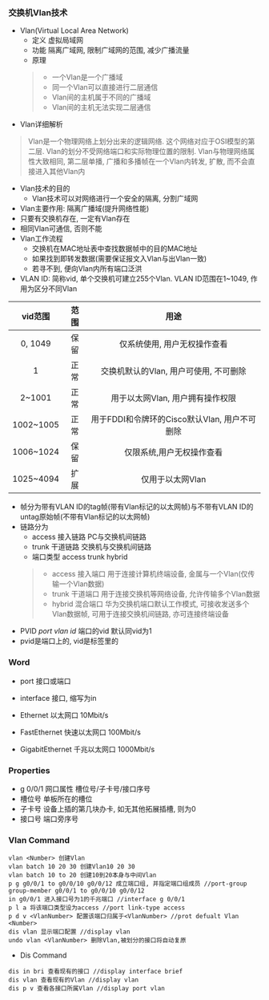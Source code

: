 ### 交换机Vlan技术
- Vlan(Virtual Local Area Network)
	- 定义 虚拟局域网
	- 功能 隔离广域网, 限制广域网的范围, 减少广播流量
	- 原理 
	> - 一个Vlan是一个广播域
	> - 同一个Vlan可以直接进行二层通信
	> - Vlan间的主机属于不同的广播域
	> - Vlan间的主机无法实现二层通信
- Vlan详细解析
> Vlan是一个物理网络上划分出来的逻辑网络. 这个网络对应于OSI模型的第二层. Vlan的划分不受网络端口和实际物理位置的限制. Vlan与物理网络属性大致相同, 第二层单播, 广播和多播帧在一个Vlan内转发, 扩散, 而不会直接进入其他Vlan内
- Vlan技术的目的
	- Vlan技术可以对网络进行一个安全的隔离, 分割广域网
- Vlan主要作用: 隔离广播域(提升网络性能)
- 只要有交换机存在, 一定有Vlan存在
- 相同Vlan可通信, 否则不能
- Vlan工作流程
	- 交换机在MAC地址表中查找数据帧中的目的MAC地址
	- 如果找到即转发数据(需要保证报文入Vlan与出Vlan一致)
	- 若寻不到, 便向Vlan内所有端口泛洪
- VLAN ID: 简称vid, 单个交换机可建立255个Vlan. VLAN ID范围在1~1049, 作用为区分不同Vlan

| vid范围 | 范围 | 用途 |
| :--: | :--: | :--: |
| 0, 1049 | 保留 | 仅系统使用, 用户无权操作查看 |
| 1 | 正常 | 交换机默认的Vlan, 用户可使用, 不可删除 |
| 2~1001 | 正常 | 用于以太网Vlan, 用户拥有操作权限 |
| 1002~1005 | 正常 | 用于FDDI和令牌环的Cisco默认Vlan, 用户不可删除 |
| 1006~1024 | 保留 | 仅限系统,用户无权操作查看 |
| 1025~4094 | 扩展 | 仅用于以太网Vlan |

- 帧分为带有VLAN ID的tag帧(带有Vlan标记的以太网帧)与不带有VLAN ID的untag原始帧(不带有Vlan标记的以太网帧)
- 链路分为
	- access 接入链路 PC与交换机间链路
	- trunk 干道链路 交换机与交换机间链路
	- 端口类型 access trunk hybrid
	> - access 接入端口 用于连接计算机终端设备, 金属与一个Vlan(仅传输一个Vlan数据)
	> - trunk 干道端口 用于连接交换机等网络设备, 允许传输多个Vlan数据
	> - hybrid 混合端口 华为交换机端口默认工作模式, 可接收发送多个Vlan数据帧, 可用于连接交换机间链路, 亦可连接终端设备
- PVID *port vlan id* 端口的vid 默认同vid为1
- pvid是端口上的, vid是标签里的

### Word
- port 接口或端口
- interface 接口, 缩写为in

- Ethernet 以太网口 10Mbit/s
- FastEthernet 快速以太网口 100Mbit/s
- GigabitEthernet 千兆以太网口 1000Mbit/s

### Properties
- g 0/0/1 网口属性 槽位号/子卡号/接口序号
- 槽位号 单板所在的槽位
- 子卡号 设备上插的第几块办卡, 如无其他拓展插槽, 则为0
- 接口号 端口旁序号

### Vlan Command
```
vlan <Number> 创建Vlan
vlan batch 10 20 30 创建Vlan10 20 30
vlan batch 10 to 20 创建10到20本身与中间Vlan
p g g0/0/1 to g0/0/10 g0/0/12 成立端口组, 并指定端口组成员 //port-group group-member g0/0/1 to g0/0/10 g0/0/12 
in g0/0/1 进入接口号为1的千兆端口 //interface g 0/0/1
p l a 将该端口类型设为access //port link-type access
p d v <VlanNumber> 配置该端口归属于<VlanNumber> //prot defualt Vlan <Number>
dis vlan 显示端口配置 //display vlan
undo vlan <VlanNumber> 删除Vlan,被划分的接口将自动复原
```
- Dis Command
```
dis in bri 查看现有的接口 //display interface brief
dis vlan 查看现有的Vlan //display vlan
dis p v 查看各接口所属Vlan //display port vlan
```
